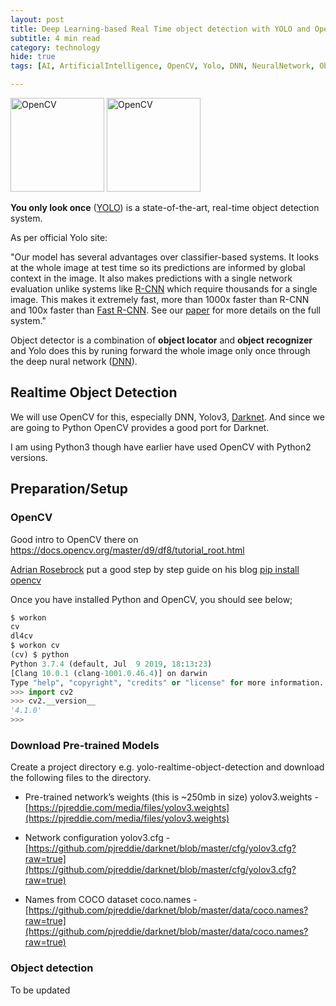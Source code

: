 ```yaml
---
layout: post
title: Deep Learning-based Real Time object detection with YOLO and OpenCV
subtitle: 4 min read
category: technology
hide: true
tags: [AI, ArtificialIntelligence, OpenCV, Yolo, DNN, NeuralNetwork, ObjectDetection, ComputerVision]

---
```


<img src="https://manmohanp.github.io/assets/img/opencv.png" alt="OpenCV" width="150" height="150"/> <img src="https://manmohanp.github.io/assets/img/yolo.png" alt="OpenCV" width="150" height="150"/>

**You only look once** ([YOLO](https://pjreddie.com/darknet/yolo/)) is a state-of-the-art, real-time object detection system.

As per official Yolo site:

"Our model has several advantages over classifier-based systems. It looks at the whole image at test time so its predictions are informed by global context in the image. It also makes predictions with a single network evaluation unlike systems like [R-CNN](https://github.com/rbgirshick/rcnn) which require thousands for a single image. This makes it extremely fast, more than 1000x faster than R-CNN and 100x faster than [Fast R-CNN](https://github.com/rbgirshick/fast-rcnn). See our [paper](https://pjreddie.com/media/files/papers/YOLOv3.pdf) for more details on the full system."

Object detector is a combination of **object locator** and **object recognizer** and Yolo does this by runing forward the whole image only once through the deep nural network ([DNN](https://papers.nips.cc/paper/5207-deep-neural-networks-for-object-detection.pdf)).

## Realtime Object Detection

We will use OpenCV for this, especially DNN, Yolov3, [Darknet](https://pjreddie.com/darknet/). And since we are going to Python OpenCV provides a good port for Darknet.

I am using Python3 though have earlier have used OpenCV with Python2 versions.

## Preparation/Setup

### OpenCV

Good intro to OpenCV there on https://docs.opencv.org/master/d9/df8/tutorial_root.html

[Adrian Rosebrock](https://www.pyimagesearch.com/author/adrian/) put a good step by step guide on his blog [pip install opencv](https://www.pyimagesearch.com/2018/09/19/pip-install-opencv/)

Once you have installed Python and OpenCV, you should see below;

```python
$ workon
cv
dl4cv
$ workon cv
(cv) $ python
Python 3.7.4 (default, Jul  9 2019, 18:13:23) 
[Clang 10.0.1 (clang-1001.0.46.4)] on darwin
Type "help", "copyright", "credits" or "license" for more information.
>>> import cv2
>>> cv2.__version__
'4.1.0'
>>> 
```

### Download Pre-trained Models

Create a project directory e.g. yolo-realtime-object-detection and download the following files to the directory.

- Pre-trained network’s weights (this is ~250mb in size)
  yolov3.weights - [https://pjreddie.com/media/files/yolov3.weights](https://pjreddie.com/media/files/yolov3.weights)

- Network configuration
  yolov3.cfg - [https://github.com/pjreddie/darknet/blob/master/cfg/yolov3.cfg?raw=true](https://github.com/pjreddie/darknet/blob/master/cfg/yolov3.cfg?raw=true)

- Names from COCO dataset
  coco.names - [https://github.com/pjreddie/darknet/blob/master/data/coco.names?raw=true](https://github.com/pjreddie/darknet/blob/master/data/coco.names?raw=true)

### Object detection

To be updated